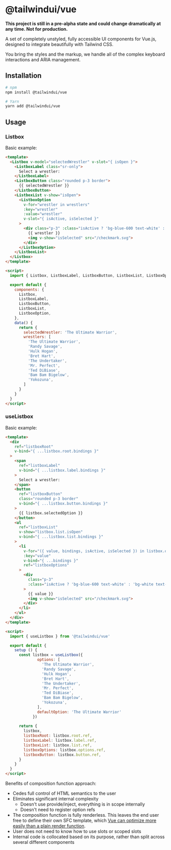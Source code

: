 # @tailwindui/vue

**This project is still in a pre-alpha state and could change dramatically at any time. Not for production.**

A set of completely unstyled, fully accessible UI components for Vue.js, designed to integrate beautifully with Tailwind CSS.

You bring the styles and the markup, we handle all of the complex keyboard interactions and ARIA management.

## Installation

```sh
# npm
npm install @tailwindui/vue

# Yarn
yarn add @tailwindui/vue
```

## Usage

### Listbox

Basic example:

```html
<template>
  <Listbox v-model="selectedWrestler" v-slot="{ isOpen }">
    <ListboxLabel class="sr-only">
      Select a wrestler:
    </ListboxLabel>
    <ListboxButton class="rounded p-3 border">
      {{ selectedWrestler }}
    </ListboxButton>
    <ListboxList v-show="isOpen">
      <ListboxOption
        v-for="wrestler in wrestlers"
        :key="wrestler"
        :value="wrestler"
        v-slot="{ isActive, isSelected }"
      >
        <div class="p-3" :class="isActive ? 'bg-blue-600 text-white' : 'bg-white text-gray-900'">
          {{ wrestler }}
          <img v-show="isSelected" src="/checkmark.svg">
        </div>
      </ListboxOption>
    </ListboxList>
  </Listbox>
</template>

<script>
  import { Listbox, ListboxLabel, ListboxButton, ListboxList, ListboxOption } from '@tailwindui/vue'

  export default {
    components: {
      Listbox,
      ListboxLabel,
      ListboxButton,
      ListboxList,
      ListboxOption,
    },
    data() {
      return {
        selectedWrestler: 'The Ultimate Warrior',
        wrestlers: [
          'The Ultimate Warrior',
          'Randy Savage',
          'Hulk Hogan',
          'Bret Hart',
          'The Undertaker',
          'Mr. Perfect',
          'Ted DiBiase',
          'Bam Bam Bigelow',
          'Yokozuna',
        ]
      }
    }
  }
</script>
```

### useListbox

Basic example:

```html
<template>
  <div
    ref="listboxRoot"
    v-bind="{ ...listbox.root.bindings }"
  >
    <span
      ref="listboxLabel"
      v-bind="{ ...listbox.label.bindings }"
    >
      Select a wrestler:
    </span>
    <button
      ref="listboxButton"
      class="rounded p-3 border"
      v-bind="{ ...listbox.button.bindings }"
    >
      {{ listbox.selectedOption }}
    </button>
    <ul
      ref="listboxList"
      v-show="listbox.list.isOpen"
      v-bind="{ ...listbox.list.bindings }"
    >
      <li
        v-for="({ value, bindings, isActive, isSelected }) in listbox.options.values"
        :key="value"
        v-bind="{ ...bindings }"
        ref="listboxOptions"
      >
        <div 
          class="p-3" 
          :class="isActive ? 'bg-blue-600 text-white' : 'bg-white text-gray-900'"
        >
          {{ value }}
          <img v-show="isSelected" src="/checkmark.svg">
        </div>
      </li>
    </ul>
  </div>
</template>

<script>
  import { useListbox } from '@tailwindui/vue'

  export default {
    setup () {
      const listbox = useListbox({
              options: [
                'The Ultimate Warrior',
                'Randy Savage',
                'Hulk Hogan',
                'Bret Hart',
                'The Undertaker',
                'Mr. Perfect',
                'Ted DiBiase',
                'Bam Bam Bigelow',
                'Yokozuna',
              ],
              defaultOption: 'The Ultimate Warrior'
            })
    
      return {
        listbox,
        listboxRoot: listbox.root.ref,
        listboxLabel: listbox.label.ref,
        listboxList: listbox.list.ref,
        listboxOptions: listbox.options.ref,
        listboxButton: listbox.button.ref,
      }
    }      
  }
</script>
```


Benefits of composition function approach:
- Cedes full control of HTML semantics to the user
- Eliminates significant internal complexity
  - Doesn't use provide/inject, everything is in scope internally
  - Doesn't need to register option refs
- The composition function is fully renderless. This leaves the end user free to define their own SFC template, which [Vue can optimize more easily than a plain render function](https://www.fullstackradio.com/episodes/129?t=19m0s).
- User does not need to know how to use slots or scoped slots
- Internal code is collocated based on its purpose, rather than split across several different components